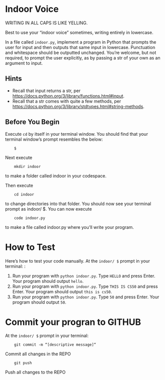 # Indoor Voice

WRITING IN ALL CAPS IS LIKE YELLING.

Best to use your “indoor voice” sometimes, writing entirely in lowercase.

In a file called `indoor.py`, implement a program in Python that prompts the user for input and then outputs that same input in lowercase. Punctuation and whitespace should be outputted unchanged. You’re welcome, but not required, to prompt the user explicitly, as by passing a str of your own as an argument to input.

## Hints
- Recall that input returns a str, per <https://docs.python.org/3/library/functions.html#input>.
- Recall that a str comes with quite a few methods, per <https://docs.python.org/3/library/stdtypes.html#string-methods>.

## Before You Begin
Execute `cd` by itself in your terminal window. You should find that your terminal window’s prompt resembles the below:

		$
Next execute

		mkdir indoor
to make a folder called indoor in your codespace.

Then execute

		cd indoor
to change directories into that folder. You should now see your terminal prompt as indoor/ $. You can now execute

		code indoor.py
to make a file called indoor.py where you’ll write your program.

# How to Test
Here’s how to test your code manually. At the `indoor/ $` prompt in your terminal: :

1. Run your program with `python indoor.py`. Type `HELLO` and press Enter. Your program should output `hello`.
2. Run your program with `python indoor.py`. Type `THIS IS CS50` and press Enter. Your program should output `this is cs50`.
3. Run your program with `python indoor.py`. Type `50` and press Enter. Your program should output `50`.

# Commit your progran to GITHUB
At the `indoor/ $` prompt in your terminal:

		git commit -m “[descriptive message]“
Commit all changes in the REPO

		git push 
Push all changes to the REPO
